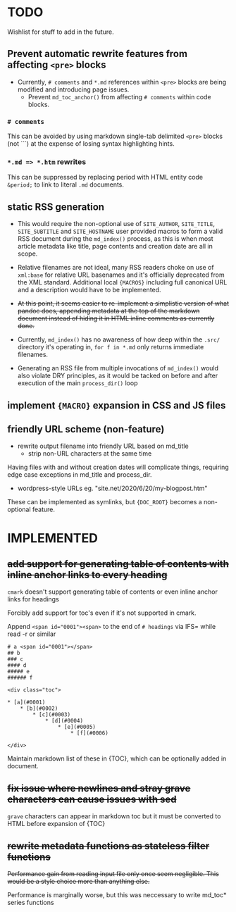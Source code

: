 # TODO
Wishlist for stuff to add in the future.

## Prevent automatic rewrite features from affecting `<pre>` blocks
* Currently, `# comments` and `*.md` references within `<pre>` blocks are being modified and introducing page issues.
	* Prevent `md_toc_anchor()` from affecting `# comments` within code blocks.

### `# comments`
This can be avoided by using markdown single-tab delimited `<pre>` blocks (not \`\`\`) at the expense of losing syntax highlighting hints.

### `*.md => *.htm` rewrites
This can be suppressed by replacing period with HTML entity code `&period;` to link to literal `.md` documents.

## static RSS generation
* This would require the non-optional use of
	`SITE_AUTHOR`, `SITE_TITLE`, `SITE_SUBTITLE` and `SITE_HOSTNAME` user provided macros
	to form a valid RSS document during the `md_index()` process, as this is when most
	article metadata like title, page contents and creation date are all in scope.

* Relative filenames are not ideal, many RSS readers choke on use of `xml:base`
	for relative URL basenames and it's officially deprecated from the XML standard.
	Additional local `{MACROS}` including full canonical URL and a description would have to be implemented.
* ~~At this point, it seems easier to re-implement a simplistic version of what pandoc does, appending
	metadata at the top of the markdown document instead of hiding it in HTML inline comments as currently done.~~

* Currently, `md_index()` has no awareness of how deep within the `.src/` directory
	it's operating in, `for f in *.md` only returns immediate filenames.
* Generating an RSS file from multiple invocations of `md_index()` would also violate
	DRY principles, as it would be tacked on before and after execution of the main `process_dir()` loop

## implement `{MACRO}` expansion in CSS and JS files

## friendly URL scheme (non-feature)
* rewrite output filename into friendly URL based on md_title
	* strip non-URL characters at the same time

Having files with and without creation dates will complicate things,
requiring edge case exceptions in md_title and process_dir.

* wordpress-style URLs eg. "site.net/2020/6/20/my-blogpost.htm"

These can be implemented as symlinks, but `{DOC_ROOT}` becomes a non-optional
feature.

# IMPLEMENTED

## ~~add support for generating table of contents with inline anchor links to every heading~~
`cmark`  doesn't support generating table of contents or even inline anchor links for headings

Forcibly add support for toc's even if it's not supported in cmark.

Append `<span id="0001"><span>` to the end of `# headings` via IFS= while read -r or similar

```
# a <span id="0001"></span>
## b
### c
#### d
##### e
###### f

<div class="toc">

* [a](#0001)
	* [b](#0002)
		* [c](#0003)
			* [d](#0004)
				* [e](#0005)
					* [f](#0006)

</div>
```

Maintain markdown list of these in {TOC}, which can be optionally added in document.

## ~~fix issue where newlines and stray grave characters can cause issues with sed~~
`grave` characters can appear in markdown toc but it must be converted to HTML before expansion of {TOC}

## ~~rewrite metadata functions as stateless filter functions~~
~~Performance gain from reading input file only once seem negligible.
This would be a style choice more than anything else.~~

Performance is marginally worse, but this was neccessary to write md_toc* series functions
